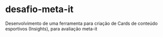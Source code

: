 # desafio-meta-it
Desenvolvimento de uma ferramenta para criação de Cards de conteúdo esportivos (Insights), para avaliação meta-it
